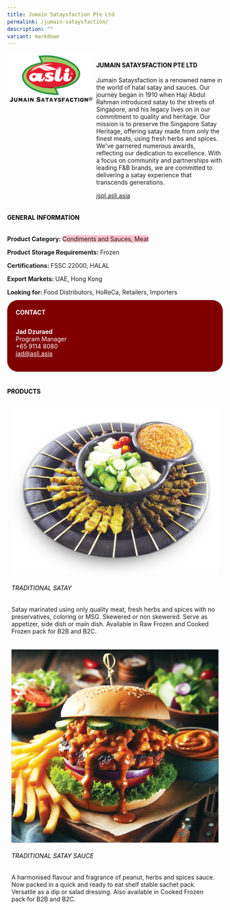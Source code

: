 ```yaml
---
title: Jumain Sataysfaction Pte Ltd
permalink: /jumain-sataysfaction/
description: ""
variant: markdown
---
```

<div class="flex-paragraph">
	<div style="display: flex; flex-wrap: wrap;" class="flex-container">
		<div style="flex: 1 1 40%; display: block;" class="card sgds">
			<img src="/images/Jumain%20Sataysfaction/jumain_sataysfaction_logo.png">
		</div>
		<div style="flex: 1 1 58%; display: block; margin-left: 3px" class="card-sgds">
			<h4 style="text-transform: uppercase; color: black;"><b>Jumain Sataysfaction Pte Ltd</b></h4>
			<p>Jumain Sataysfaction is a renowned name in the world of halal satay and sauces. Our journey began in 1910 when Haji Abdul Rahman introduced satay to the streets of Singapore, and his legacy lives on in our commitment to quality and heritage. Our mission is to preserve the Singapore Satay Heritage, offering satay made from only the finest meats, using fresh herbs and spices. We've garnered numerous awards, reflecting our dedication to excellence. With a focus on community and partnerships with leading F&amp;B brands, we are committed to delivering a satay experience that transcends generations.</p>
			<p><a target="_blank" href="https://jspl.asli.asia">jspl.asli.asia</a></p>
		</div>
	</div>
</div>

<h4 style="text-transform: uppercase; color: black;">
	<b>General Information</b>
</h4>
<div style="display: flex; flex-wrap: wrap;" class="flex-container">
	<div style="flex: 1 1 65%; display: block; align-self: stretch" class="card sgds">
		<div class="flex-paragraph">
			<p>
				<b>Product Category: </b>
				<span style="background-color: pink; border-radius: 10px;">Condiments and Sauces, Meat</span>
			</p>
			<p>
				<b>Product Storage Requirements: </b>Frozen
			</p>
			<p>
				<b>Certifications: </b>FSSC 22000, HALAL
			</p>
			<p>
				<b>Export Markets: </b>UAE, Hong Kong
			</p>
			<p style="margin-bottom: 10px;">
				<b>Looking for: </b>Food Distributors, HoReCa, Retailers, Importers
			</p>
		</div>
	</div>
	<div style="flex: 1 1 35%; padding: 10px; display: block; background-color: maroon; border-radius: 25px; align-self: center;" class="card sgds">
		<h4 style="color: white; margin-top: 10px; margin-left: 10px;">CONTACT</h4>
		<div class="flex-paragraph">
			<p style="padding: 10px; color: white;">
				<b>Jad Dzuraed </b>
				<br>Program Manager<br>+65 9114 8080<br>
				<a style="color: white;" href="mailto:jad@asli.asia">jad@asli.asia</a>
			</p>
		</div>
	</div>
</div>
<br>
<h4 style="text-transform: uppercase; color: black;">
	<b>Products</b>
</h4>
<div style="display: flex; flex-wrap: wrap;">
	<div style="flex: 1 1 47%; margin: 10px; display: block;" class="card sgds">
		<div style="display: block;" class="flex-image">
			<img src="/images/Jumain%20Sataysfaction/jumain_sataysfaction_product_01.jpg">
		</div>
		<div class="flex-paragraph">
			<h6 style="text-transform: uppercase; color: black;">Traditional Satay</h6>
			<p>Satay marinated using only quality meat, fresh herbs and spices with no preservatives, coloring or MSG. Skewered or non skewered. Serve as appetizer, side dish or main dish. Available in Raw Frozen and Cooked Frozen pack for B2B and B2C.</p>
		</div>
	</div>
	<div style="flex: 1 1 47%; margin: 10px; display: block;" class="card sgds">
		<div style="display: block;" class="flex-image">
			<img src="/images/Jumain%20Sataysfaction/jumain_sataysfaction_product_02.jpg">
		</div>
		<div class="flex-paragraph">
			<h6 style="text-transform: uppercase; color: black;">Traditional Satay Sauce</h6>
			<p>A harmonised flavour and fragrance of peanut, herbs and spices sauce. Now packed in a quick and ready to eat shelf stable sachet pack. Versatile as a dip or salad dressing. Also available in Cooked Frozen pack for B2B and B2C.</p>
		</div>
	</div>
</div>